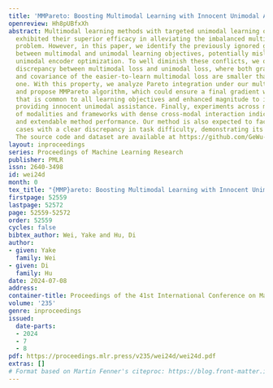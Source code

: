 ```yaml
---
title: 'MMPareto: Boosting Multimodal Learning with Innocent Unimodal Assistance'
openreview: Hh8pUBfxXh
abstract: Multimodal learning methods with targeted unimodal learning objectives have
  exhibited their superior efficacy in alleviating the imbalanced multimodal learning
  problem. However, in this paper, we identify the previously ignored gradient conflict
  between multimodal and unimodal learning objectives, potentially misleading the
  unimodal encoder optimization. To well diminish these conflicts, we observe the
  discrepancy between multimodal loss and unimodal loss, where both gradient magnitude
  and covariance of the easier-to-learn multimodal loss are smaller than the unimodal
  one. With this property, we analyze Pareto integration under our multimodal scenario
  and propose MMPareto algorithm, which could ensure a final gradient with direction
  that is common to all learning objectives and enhanced magnitude to improve generalization,
  providing innocent unimodal assistance. Finally, experiments across multiple types
  of modalities and frameworks with dense cross-modal interaction indicate our superior
  and extendable method performance. Our method is also expected to facilitate multi-task
  cases with a clear discrepancy in task difficulty, demonstrating its ideal scalability.
  The source code and dataset are available at https://github.com/GeWu-Lab/MMPareto_ICML2024.
layout: inproceedings
series: Proceedings of Machine Learning Research
publisher: PMLR
issn: 2640-3498
id: wei24d
month: 0
tex_title: "{MMP}areto: Boosting Multimodal Learning with Innocent Unimodal Assistance"
firstpage: 52559
lastpage: 52572
page: 52559-52572
order: 52559
cycles: false
bibtex_author: Wei, Yake and Hu, Di
author:
- given: Yake
  family: Wei
- given: Di
  family: Hu
date: 2024-07-08
address:
container-title: Proceedings of the 41st International Conference on Machine Learning
volume: '235'
genre: inproceedings
issued:
  date-parts:
  - 2024
  - 7
  - 8
pdf: https://proceedings.mlr.press/v235/wei24d/wei24d.pdf
extras: []
# Format based on Martin Fenner's citeproc: https://blog.front-matter.io/posts/citeproc-yaml-for-bibliographies/
---
```

